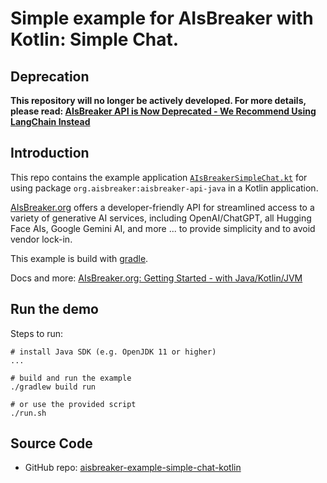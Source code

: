 # Simple example for AIsBreaker with Kotlin: Simple Chat.

## Deprecation

**This repository will no longer be actively developed. For more details, please read: [AIsBreaker API is Now Deprecated - We Recommend Using LangChain Instead](https://aisbreaker.org/blog/2024-09-08-aisbreaker-api-deprecation-langchain-recommendation)**


## Introduction

This repo contains the example application [`AIsBreakerSimpleChat.kt`](src/main/kotlin/org/aisbreaker/example/AIsBreakerSimpleChat.kt) for
using package `org.aisbreaker:aisbreaker-api-java` in a Kotlin application.

[AIsBreaker.org](https://aisbreaker.org/) offers a developer-friendly API for streamlined access to a variety of generative AI services, including OpenAI/ChatGPT, all Hugging Face AIs, Google Gemini AI, and more ... to provide simplicity and to avoid vendor lock-in.

This example is build with [gradle](https://gradle.org/).

Docs and more: [AIsBreaker.org: Getting Started - with Java/Kotlin/JVM](https://aisbreaker.org/docs/getting-started-with-java)


## Run the demo
Steps to run:

    # install Java SDK (e.g. OpenJDK 11 or higher)
    ...

    # build and run the example
    ./gradlew build run

    # or use the provided script
    ./run.sh




## Source Code
* GitHub repo: [aisbreaker-example-simple-chat-kotlin](https://github.com/aisbreaker/aisbreaker-example-simple-chat-kotlin)
